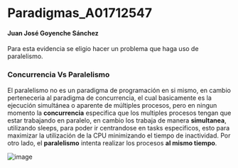 # Paradigmas_A01712547
#### Juan José Goyenche Sánchez

Para esta evidencia se eligio hacer un problema que haga uso de paralelismo.

### Concurrencia Vs Paralelismo
El paralelismo no es un paradigma de programación en si mismo, en cambio perteneceria al paradigma de concurrencia, el cual basicamente es la ejecución simultánea o aparente de múltiples procesos, pero en ningun momento la **concurrencia** especifica que los multiples procesos tengan que estar trabajando en paralelo, en cambio los trabaja de manera **simultanea**, utilizando sleeps, para poder ir centrandose en tasks especificos, esto para maximizar la utilización de la CPU minimizando el tiempo de inactividad. Por otro lado, el **paralelismo** intenta realizar los procesos **al mismo tiempo**.

![image](https://github.com/user-attachments/assets/39fcf80d-40b8-465f-85a1-8bdea43f5213)

